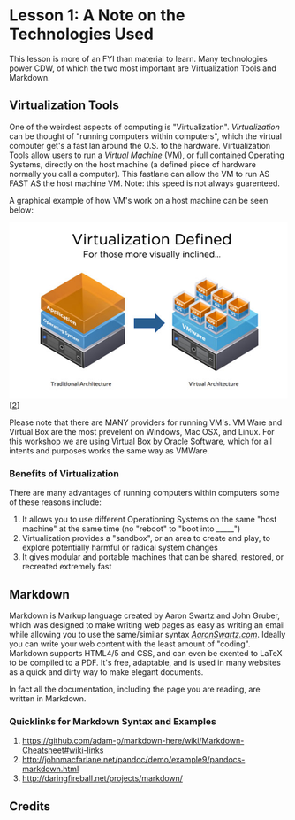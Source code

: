 Lesson 1: A Note on the Technologies Used
=========================================
This lesson is more of an FYI than material to learn.
Many technologies power CDW, of which the two most important are Virtualization Tools and Markdown.

Virtualization Tools
--------------------
One of the weirdest aspects of computing is "Virtualization".
*Virtualization* can be thought of "running computers within computers", which the virtual computer get's a fast lan around the O.S. to the hardware.
Virtualization Tools allow users to run a *Virtual Machine* (VM), or full contained Operating Systems, directly on the host machine (a defined piece of hardware normally you call a computer).
This fastlane can allow the VM to run AS FAST AS the host machine VM.
Note: this speed is not always guarenteed.

A graphical example of how VM's work on a host machine can be seen below:

![Virtualization Defined](./vmw-virtualization-defined.jpg) [[2]]

Please note that there are MANY providers for running VM's.
VM Ware and Virtual Box are the most prevelent on Windows, Mac OSX, and Linux.
For this workshop we are using Virtual Box by Oracle Software, which for all intents and purposes works the same way as VMWare.

### Benefits of Virtualization
There are many advantages of running computers within computers some of these reasons include:
1. It allows you to use different Operationing Systems on the same "host machine" at the same time (no "reboot" to "boot into _____")
2. Virtualization provides a "sandbox", or an area to create and play, to explore potentially harmful or radical system changes
3. It gives modular and portable machines that can be shared, restored, or recreated extremely fast

Markdown
--------
Markdown is Markup language created by Aaron Swartz and John Gruber, which was designed to make writing web pages as easy as writing an email while allowing you to use the same/similar syntax <cite>[AaronSwartz.com][1]</cite>.
Ideally you can write your web content with the least amount of "coding".
Markdown supports HTML4/5 and CSS, and can even be exented to LaTeX to be compiled to a PDF.
It's free, adaptable, and is used in many websites as a quick and dirty way to make elegant documents.

In fact all the documentation, including the page you are reading, are written in Markdown.

### Quicklinks for Markdown Syntax and Examples
1. https://github.com/adam-p/markdown-here/wiki/Markdown-Cheatsheet#wiki-links
2. http://johnmacfarlane.net/pandoc/demo/example9/pandocs-markdown.html
3. http://daringfireball.net/projects/markdown/

Credits
-------
[1]:http://www.aaronsw.com/weblog/001189
[2]:http://www.vmware.com/files/images/diagrams/vmw-virtualization-defined.jpg